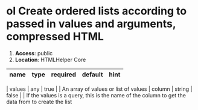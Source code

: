 
# ol Create ordered lists according to passed in values and arguments, compressed HTML 

1. **Access**: public
2. **Location**: HTMLHelper Core 

| name 	| type 	| required 	| default 	| hint
|:--- 	|:--- 	|:--- 		|:--- 		|:---


| values | any | true |  | An array of values or list of values 
| column | string | false |  | If the values is a query, this is the name of the column to get the data from to create the list 
